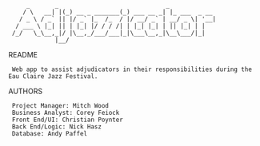        
         _       _                              _
        / \   __| |(_) __ _ _______(_) ___ __ _| |_ ___  _ __
       / _ \ / _` || |/ _` |_  /_  / |/ __/ _` | __/ _ \| '__|
      / ___ \ |_| || | |_| |/ / / /| | |_| |_| | || |_| | |
     /_/   \_\__,_|/ |\__,_/___/___|_|\___\__,_|\__\___/|_|
                 |__/
                 
                 
README

     Web app to assist adjudicators in their responsibilities during the Eau Claire Jazz Festival.

AUTHORS

     Project Manager: Mitch Wood
     Business Analyst: Corey Feiock
     Front End/UI: Christian Poynter
     Back End/Logic: Nick Hasz 
     Database: Andy Paffel
     
     

